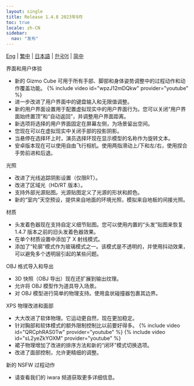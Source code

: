 ```yaml
---
layout: single
title: Release 1.4.8 2023年9月
toc: true
locale: zh-CN
sidebar:
  nav: "发布"
---
```

[Eng](/dancexr/releases/1.4.8) | [繁中](/tw/dancexr/releases/1.4.8) | [日本語](/jp/dancexr/releases/1.4.8) | [한국어](/kr/dancexr/releases/1.4.8) | [简中](/zh/dancexr/releases/1.4.8)


界面和用户体验
* 新的 Gizmo Cube 可用于所有手部、脚部和身体姿势调整中的过程动作和动作覆盖功能。
{% include video id="wpzJ12mDQkw" provider="youtube" %}
* 进一步改进了用户界面中的键盘输入和无限值调整。
* 新的用户界面设置用于配置虚拟现实中的用户界面行为。您可以关闭“用户界面始终置顶”和“自动返回”，并调整用户界面距离。
* 新选项将选择的用户界面固定在屏幕左侧，为场景留出空间。
* 您现在可以在虚拟现实中关闭手部的投影阴影。
* 当悬停在选择环上时，演员选择环现在显示模型的名称作为旋转文本。
* 安卓版本现在可以使用自由飞行相机。使用两指滑动上/下和左/右，使用捏合手势前进和后退。

光照
* 改进了光线追踪阴影设置（仅限RT）。
* 改进了区域光（HD/RT 版本）。
* 支持外部光源贴图。光源贴图定义了光源的形状和颜色。
* 新的“室内”天空预设，提供来自地面的环境光照，模拟来自地板的间接光照。

材质
* 头发着色器现在支持自定义细节贴图。您可以使用内置的“头发”贴图来恢复 1.4.7 版本之前的旧头发着色器效果。
* 在单个材质设置中添加了 X 射线模式。
* 添加了“轮廓”模式作为玻璃模式之一。该模式是不透明的，并使用抖动效果，可以避免多个透明层引起的某些问题。

OBJ 格式导入和导出
* 3D 快照（OBJ 导出）现在还扩展到输出纹理。
* 允许将 OBJ 模型作为道具导入场景。
* 对 OBJ 模型进行简单的物理支持。使用盒状碰撞器包裹其边界。

XPS 物理改进和面部
* 大大改进了软体物理。它运动更自然，现在更加稳定。
* 针对胸部和软体模式的额外限制控制比以前要好得多。
{% include video id="QRCphRAS0Tw" provider="youtube" %}
{% include video id="sL2yeZkYOXM" provider="youtube" %}
* 裙子物理增加了改进的排序方法和新的“闭环”模式切换选项。
* 改进了面部控制，允许更精细的调整。

新的 NSFW 过程动作
* 请查看我们的 iwara 频道获取更多详细信息。